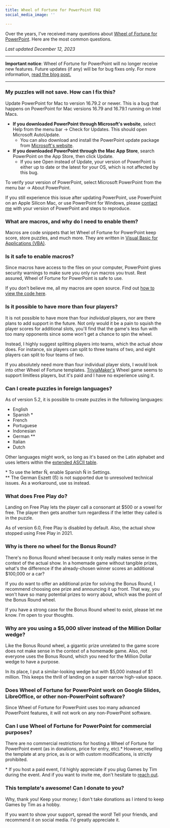 ```yaml
---
title: Wheel of Fortune for PowerPoint FAQ
social_media_image: ''

---
```

Over the years, I've received many questions about [Wheel of Fortune for PowerPoint](/wheel-of-fortune-for-powerpoint/). Here are the most common questions.

_Last updated December 12, 2023_

---
**Important notice**: Wheel of Fortune for PowerPoint will no longer receive new features. Future updates (if any) will be for bug fixes only. For more information, [read the blog post.](/blog/wheel-of-fortune-for-powerpoint-v6.4-refinements-fixes-and-the-future/#thefuture)

---

<h3 id="puzzlewontsave">My puzzles will not save. How can I fix this?</h3>

Update PowerPoint for Mac to version 16.79.2 or newer. This is a bug that happens on PowerPoint for Mac versions 16.79 and 16.79.1 running on Intel Macs.

* **If you downloaded PowerPoint through Microsoft's website**, select Help from the menu bar -> Check for Updates. This should open Microsoft AutoUpdate.
  * You can also download and install the PowerPoint update package from [Microsoft's website](https://learn.microsoft.com/en-us/officeupdates/update-history-office-for-mac#release-history-for-office-for-mac).
* **If you downloaded PowerPoint through the Mac App Store**, search PowerPoint on the App Store, then click Update.
  * If you see Open instead of Update, your version of PowerPoint is either up to date or the latest for your OS, which is not affected by this bug.

To verify your version of PowerPoint, select Microsoft PowerPoint from the menu bar -> About PowerPoint.

If you still experience this issue after updating PowerPoint, use PowerPoint on an Apple Silicon Mac, or use PowerPoint for Windows, please [contact me](/contact) with your version of PowerPoint and steps to reproduce.

### What are macros, and why do I need to enable them?

Macros are code snippets that let Wheel of Fortune for PowerPoint keep score, store puzzles, and much more. They are written in [Visual Basic for Applications (VBA)](https://docs.microsoft.com/en-us/office/vba/library-reference/concepts/getting-started-with-vba-in-office).

### Is it safe to enable macros?

Since macros have access to the files on your computer, PowerPoint gives security warnings to make sure you only run macros you trust. Rest assured, Wheel of Fortune for PowerPoint is safe to use.

If you don't believe me, all my macros are open source. Find out [how to view the code here](/blog/powerpoint-game-not-working-how-to-enable-macros/).

### Is it possible to have more than four players?

It is not possible to have more than four _individual_ players, nor are there plans to add support in the future. Not only would it be a pain to squish the player scores for additional slots, you'll find that the game's less fun with too many opponents since some won't get a chance to spin the wheel.

Instead, I highly suggest splitting players into teams, which the actual show does. For instance, six players can split to three teams of two, and eight players can split to four teams of two.

If you absolutely need more than four individual player slots, I would look into other Wheel of Fortune templates. [TriviaMaker's](https://triviamaker.com/) Wheel game seems to support limitless players, but it's paid and I have no experience using it.

### Can I create puzzles in foreign languages?

As of version 5.2, it is possible to create puzzles in the following languages:

* English
* Spanish *
* French
* Portuguese
* Indonesian
* German **
* Italian
* Dutch

Other languages might work, so long as it's based on the Latin alphabet and uses letters within the [extended ASCII table](https://www.ascii-code.com/).

<p>

\* To use the letter Ñ, enable Spanish Ñ in Settings.<br>
\** The German Eszett (ẞ) is not supported due to unresolved technical issues. As a workaround, use ss instead.

</p>

### What does Free Play do?

Landing on Free Play lets the player call a consonant at $500 or a vowel for free. The player then gets another turn regardless if the letter they called is in the puzzle.

As of version 6.0, Free Play is disabled by default. Also, the actual show stopped using Free Play in 2021.

### Why is there no wheel for the Bonus Round?

There's no Bonus Round wheel because it only really makes sense in the context of the actual show. In a homemade game without tangible prizes, what's the difference if the already-chosen winner scores an additional $100,000 or a car?

If you do want to offer an additional prize for solving the Bonus Round, I recommend choosing one prize and announcing it up front. That way, you won't have so many potential prizes to worry about, which was the point of the Bonus Round wheel.

If you have a strong case for the Bonus Round wheel to exist, please let me know. I'm open to your thoughts.

### Why are you using a $5,000 sliver instead of the Million Dollar wedge?

Like the Bonus Round wheel, a gigantic prize unrelated to the game score does not make sense in the context of a homemade game. Also, not everyone uses the Bonus Round, which you need for the Million Dollar wedge to have a purpose.

In its place, I put a similar-looking wedge but with $5,000 instead of $1 million. This keeps the thrill of landing on a super narrow high-value space.

### Does Wheel of Fortune for PowerPoint work on Google Slides, LibreOffice, or other non-PowerPoint software?

Since Wheel of Fortune for PowerPoint uses too many advanced PowerPoint features, it will not work on any non-PowerPoint software.

### Can I use Wheel of Fortune for PowerPoint for commercial purposes?

There are no commercial restrictions for hosting a Wheel of Fortune for PowerPoint event (as in donations, price for entry, etc).* However, reselling the template at any price, as is or with custom modifications, is strictly prohibited.

<p>

\* If you host a paid event, I'd highly appreciate if you plug Games by Tim during the event. And if you want to invite me, don't hesitate to [reach out](/contact/).

</p>

### This template's awesome! Can I donate to you?

Why, thank you! Keep your money; I don't take donations as I intend to keep Games by Tim as a hobby.

If you want to show your support, spread the word! Tell your friends, and recommend it on social media. I'd greatly appreciate it.